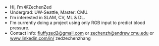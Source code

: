 - Hi, I’m @ZechenZed
- Undergrad: UW-Seattle, Master: CMU.
- I’m interested in SLAM, CV, ML & DL.
- I'm currently doing a project using only RGB input to predict blood pressure. 
- Contact info: fluffyzed2@gmail.com or zechenzh@andrew.cmu.edu or www.linkedin.com/in/
zedzechenzhang



<!---
ZechenZed/ZechenZed is a ✨ special ✨ repository because its `README.md` (this file) appears on your GitHub profile.
You can click the Preview link to take a look at your changes.
--->
